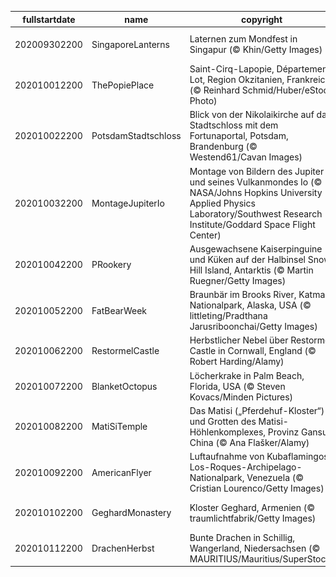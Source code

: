 |fullstartdate|name|copyright|title|image|
|--|--|--|--|--|
202009302200|SingaporeLanterns|Laternen zum Mondfest in Singapur (© Khin/Getty Images)|Lunare Laternen-Feierlichkeiten|![](/de-DE/2020/10/202009302200SingaporeLanterns.jpg)|
202010012200|ThePopiePlace|Saint-Cirq-Lapopie, Département Lot, Region Okzitanien, Frankreich (© Reinhard Schmid/Huber/eStock Photo)|Im grünen Tal des Lot|![](/de-DE/2020/10/202010012200ThePopiePlace.jpg)|
202010022200|PotsdamStadtschloss|Blick von der Nikolaikirche auf das Stadtschloss mit dem Fortunaportal, Potsdam, Brandenburg (© Westend61/Cavan Images)|Ein Tag zum Feiern|![](/de-DE/2020/10/202010022200PotsdamStadtschloss.jpg)|
202010032200|MontageJupiterIo|Montage von Bildern des Jupiter und seines Vulkanmondes Io (© NASA/Johns Hopkins University Applied Physics Laboratory/Southwest Research Institute/Goddard Space Flight Center)|Infraroter Jupiter, ausbrechender Io|![](/de-DE/2020/10/202010032200MontageJupiterIo.jpg)|
202010042200|PRookery|Ausgewachsene Kaiserpinguine und Küken auf der Halbinsel Snow Hill Island, Antarktis (© Martin Ruegner/Getty Images)|He, ihr zwei da vorne!|![](/de-DE/2020/10/202010042200PRookery.jpg)|
202010052200|FatBearWeek|Braunbär im Brooks River, Katmai-Nationalpark, Alaska, USA (© littleting/Pradthana Jarusriboonchai/Getty Images)|Warten auf den Lachs|![](/de-DE/2020/10/202010052200FatBearWeek.jpg)|
202010062200|RestormelCastle|Herbstlicher Nebel über Restormel Castle in Cornwall, England (© Robert Harding/Alamy)|Die runde Burg von Cornwall|![](/de-DE/2020/10/202010062200RestormelCastle.jpg)|
202010072200|BlanketOctopus|Löcherkrake in Palm Beach, Florida, USA (© Steven Kovacs/Minden Pictures)|Ein Regenbogen unter Wasser|![](/de-DE/2020/10/202010072200BlanketOctopus.jpg)|
202010082200|MatiSiTemple|Das Matisi („Pferdehuf-Kloster“) und Grotten des Matisi-Höhlenkomplexes, Provinz Gansu, China (© Ana Flašker/Alamy)|Höhlentempel im Qilian-Gebirge|![](/de-DE/2020/10/202010082200MatiSiTemple.jpg)|
202010092200|AmericanFlyer|Luftaufnahme von Kubaflamingos, Los-Roques-Archipelago-Nationalpark, Venezuela (© Cristian Lourenco/Getty Images)|Zeit zum Weiterziehen|![](/de-DE/2020/10/202010092200AmericanFlyer.jpg)|
202010102200|GeghardMonastery|Kloster Geghard, Armenien (© traumlichtfabrik/Getty Images)|UNESCO-Welterbe in Armenien|![](/de-DE/2020/10/202010102200GeghardMonastery.jpg)|
202010112200|DrachenHerbst|Bunte Drachen in Schillig, Wangerland, Niedersachsen (© MAURITIUS/Mauritius/SuperStock)|Hoch soll er steigen!|![](/de-DE/2020/10/202010112200DrachenHerbst.jpg)|

